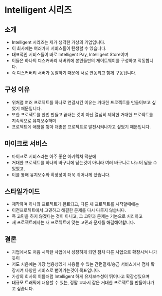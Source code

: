# Intelligent 시리즈

## 소개
* Intelligent 시리즈는 제가 생각한 가상의 기업입니다.
* 이 회사에는 여러가지 서비스들이 탄생할 수 있습니다.
* 대표적인 서비스들이 바로 Intelligent Pay, Intelligent Store이며
* 이들은 하나의 디스커버리 서버위에 본인들만의 게이트웨이를 구성하고 작동합니다.
* 즉 디스커버리 서버가 동일하기 때문에 서로 연동되고 함께 구동됩니다.

## 구성 이유
* 위처럼 여러 프로젝트를 하나로 연결시킨 이유는 거대한 프로젝트를 만들어보고 싶었기 때문입니다.
* 또한 프로젝트를 한번 만들고 끝내는 것이 아닌 열심히 제작한 거대한 프로젝트를 지속적으로 유지보수하며
* 프로젝트에 애정을 쌓아 더좋은 프로젝트로 발전시켜나가고 싶었기 때문입니다.

## 마이크로 서비스
* 마이크로 서비스라는 아주 좋은 아키텍처 덕분에
* 거대한 프로젝트를 하나의 바구니에 담는것이 아니라 여러 바구니로 나누어 담을 수 있었고,
* 이를 통해 유지보수와 확장성이 더욱 뛰어나게 됬습니다.

## 스타일가이드
* 제작하며 하나의 프로젝트가 완료되고, 다른 새 프로젝트를 시작할때에는
* 이전프로젝트에서 고민하고 해결한 문제를 다시 다루지 않습니다.
* 즉 고민을 하지 않겠다는 것이 아니고, 그 고민과 문제는 기본으로 처리하고
* 새 프로젝트에서는 새 프로젝트에 맞는 고민과 문제를 해결해야합니다.

## 결론
* 기업에서도 처음 시작한 사업에서 성장하게 되면 점차 다른 사업으로 확장시켜 나가듯이
* 저도 처음에는 가장 범용성있게 사용될 수 있는 간편결제/송금 서비스에서 점차 확장시켜 다양한 서비스로 뻗어가는것이 목표입니다.
* 가상의 회사의 이름처럼 Intelligent 하게 유지보수성이 뛰어나고 확장성있으며
* 대규모 트래픽에 대응할 수 있는, 정말 교과서 같은 거대한 프로젝트를 만들어나가고 싶습니다.
